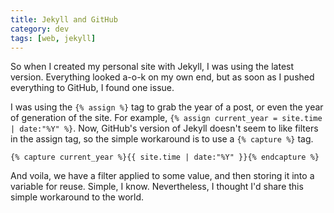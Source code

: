 ```yaml
---
title: Jekyll and GitHub
category: dev
tags: [web, jekyll]
---
```


So when I created my personal site with Jekyll, I was using the latest version. Everything looked
a-o-k on my own end, but as soon as I pushed everything to GitHub, I found one issue.

I was using the `{% assign %}` tag to grab the year of a post, or even the year of generation of the
site. For example, `{% assign current_year = site.time | date:"%Y" %}`. Now, GitHub's version of
Jekyll doesn't seem to like filters in the assign tag, so the simple workaround is to use a
`{% capture %}` tag.

```liquid
{% capture current_year %}{{ site.time | date:"%Y" }}{% endcapture %}
```

And voila, we have a filter applied to some value, and then storing it into a variable for reuse.
Simple, I know. Nevertheless, I thought I'd share this simple workaround to the world.
